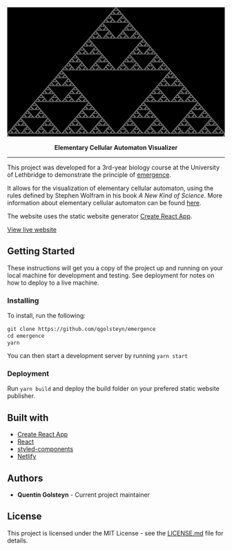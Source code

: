 <p align="center">
  <img height="300" src="screenshot.png">
</p>

<p align="center">
     <b>Elementary Cellular Automaton Visualizer</b>
</p>

---

This project was developed for a 3rd-year biology course at the University of
Lethbridge to demonstrate the principle of 
[emergence](https://en.wikipedia.org/wiki/Emergence).

It allows for the visualization of elementary cellular automaton, using the 
rules defined by Stephen Wolfram in his book *A New Kind of
Science*. More information about elementary cellular automaton can be found [here](http://mathworld.wolfram.com/ElementaryCellularAutomaton.html).

The website uses the static website generator [Create React App](https://github.com/facebook/create-react-app).

[View live website](https://emergence.golsteyn.ca)

## Getting Started

These instructions will get you a copy of the project up and running on your local 
machine for development and testing. See deployment for notes on how to deploy 
to a live machine.


### Installing

To install, run the following:

```
git clone https://github.com/qgolsteyn/emergence
cd emergence
yarn
```

You can then start a development server by running `yarn start`

### Deployment

Run `yarn build` and deploy the build folder on your prefered static website publisher.

## Built with

* [Create React App](https://github.com/facebook/create-react-app)
* [React](https://reactjs.org/)
* [styled-components](https://github.com/styled-components/styled-components)
* [Netlify](https://www.netlify.com)

## Authors

* **Quentin Golsteyn** - Current project maintainer

## License

This project is licensed under the MIT License - see the 
[LICENSE.md](LICENSE.md) file for details.